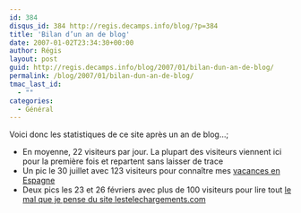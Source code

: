 ```yaml
---
id: 384
disqus_id: 384 http://regis.decamps.info/blog/?p=384
title: 'Bilan d’un an de blog'
date: 2007-01-02T23:34:30+00:00
author: Régis
layout: post
guid: http://regis.decamps.info/blog/2007/01/bilan-dun-an-de-blog/
permalink: /blog/2007/01/bilan-dun-an-de-blog/
tmac_last_id:
  - ""
categories:
  - Général
---
```

Voici donc les statistiques de ce site après un an de blog…;

  * En moyenne, 22 visiteurs par jour. La plupart des visiteurs viennent ici pour la première fois et repartent sans laisser de trace
  * Un pic le 30 juillet avec 123 visiteurs pour connaître mes [vacances en Espagne](http://regis.decamps.info/blog/2006/07/souvenirs-du-sierra-de-guara/)
  * Deux pics les 23 et 26 févriers avec plus de 100 visiteurs pour lire tout [le mal que je pense du site lestelechargements.com](http://regis.decamps.info/blog/2006/02/lestelechargementscom-pour-mettre-tout-le-monde-dans-le-meme-mouvement/)
